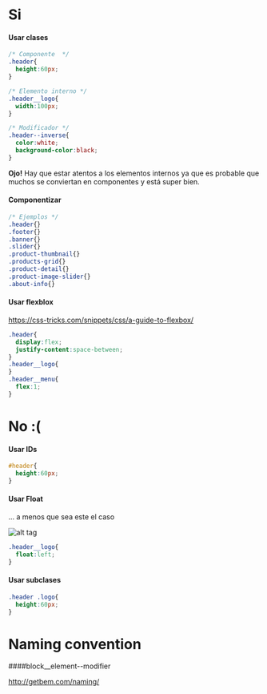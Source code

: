 

# Si



#### Usar clases 
```css
/* Componente  */
.header{
  height:60px;
} 

/* Elemento interno */
.header__logo{
  width:100px;
} 

/* Modificador */
.header--inverse{
  color:white;
  background-color:black;
} 

```

**Ojo!** Hay que estar atentos a los elementos internos ya que es probable que muchos se conviertan en componentes y está super bien.

#### Componentizar

```css
/* Ejemplos */
.header{}
.footer{}
.banner{}
.slider{}
.product-thumbnail{}
.products-grid{}
.product-detail{}
.product-image-slider{}
.about-info{}
```

#### Usar flexblox

https://css-tricks.com/snippets/css/a-guide-to-flexbox/

```css
.header{
  display:flex;
  justify-content:space-between;
} 
.header__logo{
}
.header__menu{
  flex:1;
}

```

# No :(

#### Usar IDs
```css
#header{
  height:60px;
} 
```

#### Usar Float 
... a menos que sea este el caso

![alt tag](http://www.axure.com/c/attachments/forum/7-0-newbie-questions/3330d1393251182-text-float-figure016.gif)

```css
.header__logo{
  float:left;
} 
```

#### Usar subclases
```css
.header .logo{
  height:60px;
} 
```

# Naming convention

####block__element--modifier

http://getbem.com/naming/
